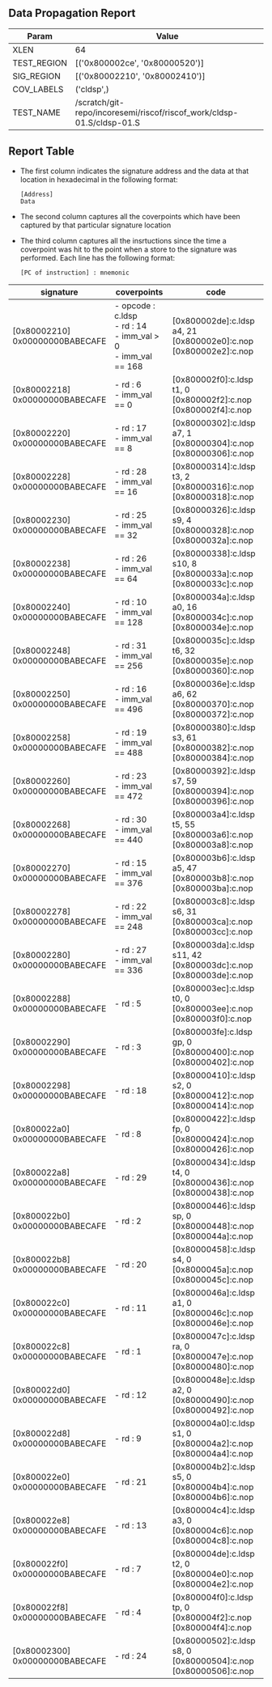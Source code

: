 
## Data Propagation Report

| Param       | Value    |
|-------------|----------|
| XLEN        | 64      |
| TEST_REGION | [('0x800002ce', '0x80000520')]      |
| SIG_REGION  | [('0x80002210', '0x80002410')]      |
| COV_LABELS  | ('cldsp',)      |
| TEST_NAME   | /scratch/git-repo/incoresemi/riscof/riscof_work/cldsp-01.S/cldsp-01.S    |

## Report Table

- The first column indicates the signature address and the data at that location in hexadecimal in the following format: 
  ```
  [Address]
  Data
  ```

- The second column captures all the coverpoints which have been captured by that particular signature location

- The third column captures all the insrtuctions since the time a coverpoint was
  hit to the point when a store to the signature was performed. Each line has
  the following format:
  ```
  [PC of instruction] : mnemonic
  ```

|            signature             |                                coverpoints                                |                                     code                                     |
|----------------------------------|---------------------------------------------------------------------------|------------------------------------------------------------------------------|
|[0x80002210]<br>0x00000000BABECAFE|- opcode : c.ldsp<br> - rd : 14<br> - imm_val > 0<br> - imm_val == 168<br> |[0x800002de]:c.ldsp a4, 21<br> [0x800002e0]:c.nop<br> [0x800002e2]:c.nop<br>  |
|[0x80002218]<br>0x00000000BABECAFE|- rd : 6<br> - imm_val == 0<br>                                            |[0x800002f0]:c.ldsp t1, 0<br> [0x800002f2]:c.nop<br> [0x800002f4]:c.nop<br>   |
|[0x80002220]<br>0x00000000BABECAFE|- rd : 17<br> - imm_val == 8<br>                                           |[0x80000302]:c.ldsp a7, 1<br> [0x80000304]:c.nop<br> [0x80000306]:c.nop<br>   |
|[0x80002228]<br>0x00000000BABECAFE|- rd : 28<br> - imm_val == 16<br>                                          |[0x80000314]:c.ldsp t3, 2<br> [0x80000316]:c.nop<br> [0x80000318]:c.nop<br>   |
|[0x80002230]<br>0x00000000BABECAFE|- rd : 25<br> - imm_val == 32<br>                                          |[0x80000326]:c.ldsp s9, 4<br> [0x80000328]:c.nop<br> [0x8000032a]:c.nop<br>   |
|[0x80002238]<br>0x00000000BABECAFE|- rd : 26<br> - imm_val == 64<br>                                          |[0x80000338]:c.ldsp s10, 8<br> [0x8000033a]:c.nop<br> [0x8000033c]:c.nop<br>  |
|[0x80002240]<br>0x00000000BABECAFE|- rd : 10<br> - imm_val == 128<br>                                         |[0x8000034a]:c.ldsp a0, 16<br> [0x8000034c]:c.nop<br> [0x8000034e]:c.nop<br>  |
|[0x80002248]<br>0x00000000BABECAFE|- rd : 31<br> - imm_val == 256<br>                                         |[0x8000035c]:c.ldsp t6, 32<br> [0x8000035e]:c.nop<br> [0x80000360]:c.nop<br>  |
|[0x80002250]<br>0x00000000BABECAFE|- rd : 16<br> - imm_val == 496<br>                                         |[0x8000036e]:c.ldsp a6, 62<br> [0x80000370]:c.nop<br> [0x80000372]:c.nop<br>  |
|[0x80002258]<br>0x00000000BABECAFE|- rd : 19<br> - imm_val == 488<br>                                         |[0x80000380]:c.ldsp s3, 61<br> [0x80000382]:c.nop<br> [0x80000384]:c.nop<br>  |
|[0x80002260]<br>0x00000000BABECAFE|- rd : 23<br> - imm_val == 472<br>                                         |[0x80000392]:c.ldsp s7, 59<br> [0x80000394]:c.nop<br> [0x80000396]:c.nop<br>  |
|[0x80002268]<br>0x00000000BABECAFE|- rd : 30<br> - imm_val == 440<br>                                         |[0x800003a4]:c.ldsp t5, 55<br> [0x800003a6]:c.nop<br> [0x800003a8]:c.nop<br>  |
|[0x80002270]<br>0x00000000BABECAFE|- rd : 15<br> - imm_val == 376<br>                                         |[0x800003b6]:c.ldsp a5, 47<br> [0x800003b8]:c.nop<br> [0x800003ba]:c.nop<br>  |
|[0x80002278]<br>0x00000000BABECAFE|- rd : 22<br> - imm_val == 248<br>                                         |[0x800003c8]:c.ldsp s6, 31<br> [0x800003ca]:c.nop<br> [0x800003cc]:c.nop<br>  |
|[0x80002280]<br>0x00000000BABECAFE|- rd : 27<br> - imm_val == 336<br>                                         |[0x800003da]:c.ldsp s11, 42<br> [0x800003dc]:c.nop<br> [0x800003de]:c.nop<br> |
|[0x80002288]<br>0x00000000BABECAFE|- rd : 5<br>                                                               |[0x800003ec]:c.ldsp t0, 0<br> [0x800003ee]:c.nop<br> [0x800003f0]:c.nop<br>   |
|[0x80002290]<br>0x00000000BABECAFE|- rd : 3<br>                                                               |[0x800003fe]:c.ldsp gp, 0<br> [0x80000400]:c.nop<br> [0x80000402]:c.nop<br>   |
|[0x80002298]<br>0x00000000BABECAFE|- rd : 18<br>                                                              |[0x80000410]:c.ldsp s2, 0<br> [0x80000412]:c.nop<br> [0x80000414]:c.nop<br>   |
|[0x800022a0]<br>0x00000000BABECAFE|- rd : 8<br>                                                               |[0x80000422]:c.ldsp fp, 0<br> [0x80000424]:c.nop<br> [0x80000426]:c.nop<br>   |
|[0x800022a8]<br>0x00000000BABECAFE|- rd : 29<br>                                                              |[0x80000434]:c.ldsp t4, 0<br> [0x80000436]:c.nop<br> [0x80000438]:c.nop<br>   |
|[0x800022b0]<br>0x00000000BABECAFE|- rd : 2<br>                                                               |[0x80000446]:c.ldsp sp, 0<br> [0x80000448]:c.nop<br> [0x8000044a]:c.nop<br>   |
|[0x800022b8]<br>0x00000000BABECAFE|- rd : 20<br>                                                              |[0x80000458]:c.ldsp s4, 0<br> [0x8000045a]:c.nop<br> [0x8000045c]:c.nop<br>   |
|[0x800022c0]<br>0x00000000BABECAFE|- rd : 11<br>                                                              |[0x8000046a]:c.ldsp a1, 0<br> [0x8000046c]:c.nop<br> [0x8000046e]:c.nop<br>   |
|[0x800022c8]<br>0x00000000BABECAFE|- rd : 1<br>                                                               |[0x8000047c]:c.ldsp ra, 0<br> [0x8000047e]:c.nop<br> [0x80000480]:c.nop<br>   |
|[0x800022d0]<br>0x00000000BABECAFE|- rd : 12<br>                                                              |[0x8000048e]:c.ldsp a2, 0<br> [0x80000490]:c.nop<br> [0x80000492]:c.nop<br>   |
|[0x800022d8]<br>0x00000000BABECAFE|- rd : 9<br>                                                               |[0x800004a0]:c.ldsp s1, 0<br> [0x800004a2]:c.nop<br> [0x800004a4]:c.nop<br>   |
|[0x800022e0]<br>0x00000000BABECAFE|- rd : 21<br>                                                              |[0x800004b2]:c.ldsp s5, 0<br> [0x800004b4]:c.nop<br> [0x800004b6]:c.nop<br>   |
|[0x800022e8]<br>0x00000000BABECAFE|- rd : 13<br>                                                              |[0x800004c4]:c.ldsp a3, 0<br> [0x800004c6]:c.nop<br> [0x800004c8]:c.nop<br>   |
|[0x800022f0]<br>0x00000000BABECAFE|- rd : 7<br>                                                               |[0x800004de]:c.ldsp t2, 0<br> [0x800004e0]:c.nop<br> [0x800004e2]:c.nop<br>   |
|[0x800022f8]<br>0x00000000BABECAFE|- rd : 4<br>                                                               |[0x800004f0]:c.ldsp tp, 0<br> [0x800004f2]:c.nop<br> [0x800004f4]:c.nop<br>   |
|[0x80002300]<br>0x00000000BABECAFE|- rd : 24<br>                                                              |[0x80000502]:c.ldsp s8, 0<br> [0x80000504]:c.nop<br> [0x80000506]:c.nop<br>   |
